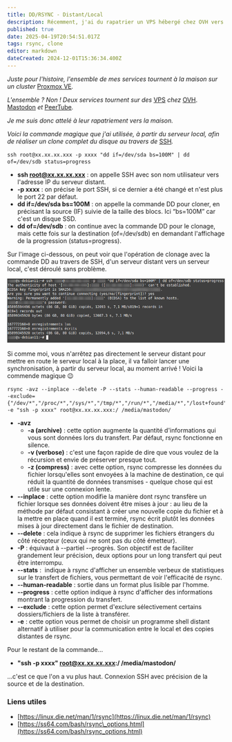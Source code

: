 ```yaml
---
title: DD/RSYNC - Distant/Local 
description: Récemment, j'ai du rapatrier un VPS hébergé chez OVH vers mon hyperviseur local Proxmox ! Voici la commande magique 😉
published: true
date: 2025-04-19T20:54:51.017Z
tags: rsync, clone
editor: markdown
dateCreated: 2024-12-01T15:36:34.400Z
---
```


*Juste pour l'histoire, l'ensemble de mes services tournent à la maison sur un cluster* [Proxmox VE](https://www.proxmox.com/en/proxmox-virtual-environment/overview)*.*

*L'ensemble ? Non ! Deux services tournent sur des* [VPS](https://w.wiki/CG6P) *chez* [OVH](https://www.ovhcloud.com/fr/). [Mastodon](https://mastodon-blablalinux.be/@blablalinux) *et* [PeerTube](https://peertube-blablalinux.be/a/anyblabla/video-channels)*.*

*Je me suis donc attelé à leur rapatriement vers la maison.*

*Voici la commande magique que j'ai utilisée, à partir du serveur local, afin de réaliser un clone complet du disque au travers de* [SSH](https://w.wiki/Acov)*.*

```plaintext
ssh root@xx.xx.xx.xxx -p xxxx "dd if=/dev/sda bs=100M" | dd of=/dev/sdb status=progress
```

-   **ssh root@xx.xx.xx.xxx** : on appelle SSH avec son nom utilisateur vers l'adresse IP du serveur distant.
-   **\-p xxxx** : on précise le port SSH, si ce dernier a été changé et n'est plus le port 22 par défaut.
-   **dd if=/dev/sda bs=100M** : on appelle la commande DD pour cloner, en précisant la source (IF) suivie de la taille des blocs. Ici “bs=100M” car c'est un disque SSD.
-   **dd of=/dev/sdb** : on continue avec la commande DD pour le clonage, mais cette fois sur la destination (of=/dev/sdb) en demandant l'affichage de la progression (status=progress).

Sur l'image ci-dessous, on peut voir que l'opération de clonage avec la commande DD au travers de SSH, d'un serveur distant vers un serveur local, c'est déroulé sans problème.

![](/dd-rsync-distant-local/dd.png)

Si comme moi, vous n'arrêtez pas directement le serveur distant pour mettre en route le serveur local à la place, il va falloir lancer une synchronisation, à partir du serveur local, au moment arrivé ! Voici la commende magique 😉

```plaintext
rsync -avz --inplace --delete -P --stats --human-readable --progress --exclude={"/dev/*","/proc/*","/sys/*","/tmp/*","/run/*","/media/*","/lost+found"} -e "ssh -p xxxx" root@xx.xx.xx.xxx:/ /media/mastodon/
```

-   **\-avz**
    -   **\-a (archive)** : cette option augmente la quantité d'informations qui vous sont données lors du transfert. Par défaut, rsync fonctionne en silence.
    -   **\-v (verbose)** : c'est une façon rapide de dire que vous voulez de la récursion et envie de préserver presque tout.
    -   **\-z (compress)** : avec cette option, rsync compresse les données du fichier lorsqu'elles sont envoyées à la machine de destination, ce qui réduit la quantité de données transmises - quelque chose qui est utile sur une connexion lente.
-   **\--inplace** : cette option modifie la manière dont rsync transfère un fichier lorsque ses données doivent être mises à jour : au lieu de la méthode par défaut consistant à créer une nouvelle copie du fichier et à la mettre en place quand il est terminé, rsync écrit plutôt les données mises à jour directement dans le fichier de destination.
-   **\--delete** : cela indique à rsync de supprimer les fichiers étrangers du côté récepteur (ceux qui ne sont pas du côté émetteur).
-   **\-P** : équivaut à --partiel --progrès. Son objectif est de faciliter grandement leur précision, deux options pour un long transfert qui peut être interrompu.
-   **\--stats** :  indique à rsync d'afficher un ensemble verbeux de statistiques sur le transfert de fichiers, vous permettant de voir l'efficacité de rsync.
-   **\--human-readable** : sortie dans un format plus lisible par l'homme.
-   **\--progress** : cette option indique à rsync d'afficher des informations montrant la progression du transfert.
-   **\--exclude** : cette option permet d'exclure sélectivement certains dossiers/fichiers de la liste à transférer.
-   **\-e** : cette option vous permet de choisir un programme shell distant alternatif à utiliser pour la communication entre le local et des copies distantes de rsync.

Pour le restant de la commande…

-   **"ssh -p xxxx" root@xx.xx.xx.xxx:/ /media/mastodon/**

…c'est ce que l'on a vu plus haut. Connexion SSH avec précision de la source et de la destination.

### Liens utiles

-   [https://linux.die.net/man/1/rsync](https://linux.die.net/man/1/rsync)
-   [https://ss64.com/bash/rsync\_options.html](https://ss64.com/bash/rsync_options.html)